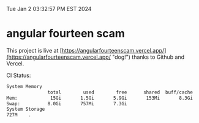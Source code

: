 Tue Jan  2 03:32:57 PM EST 2024

# angular fourteen scam


This project is live at [https://angularfourteenscam.vercel.app/](https://angularfourteenscam.vercel.app/ "dog!") thanks to Github and Vercel.

CI Status: 

```bash
System Memory
               total        used        free      shared  buff/cache   available
Mem:            15Gi       1.5Gi       5.9Gi       153Mi       8.3Gi        13Gi
Swap:          8.0Gi       757Mi       7.3Gi
System Storage
727M	.
